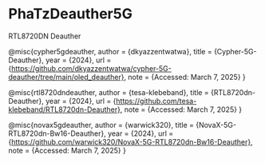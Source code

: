 # PhaTzDeauther5G
RTL8720DN Deauther

@misc{cypher5gdeauther,
  author = {dkyazzentwatwa},
  title = {Cypher-5G-Deauther},
  year = {2024},
  url = {https://github.com/dkyazzentwatwa/cypher-5G-deauther/tree/main/oled_deauther},
  note = {Accessed: March 7, 2025}
}

@misc{rtl8720dndeauther,
  author = {tesa-klebeband},
  title = {RTL8720dn-Deauther},
  year = {2024},
  url = {https://github.com/tesa-klebeband/RTL8720dn-Deauther},
  note = {Accessed: March 7, 2025}
}

@misc{novax5gdeauther,
  author = {warwick320},
  title = {NovaX-5G-RTL8720dn-Bw16-Deauther},
  year = {2024},
  url = {https://github.com/warwick320/NovaX-5G-RTL8720dn-Bw16-Deauther},
  note = {Accessed: March 7, 2025}
}
